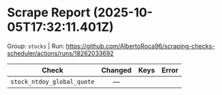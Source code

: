 # Scrape Report (2025-10-05T17:32:11.401Z)

Group: `stocks`  |  Run: https://github.com/AlbertoRoca96/scraping-checks-scheduler/actions/runs/18262033692

| Check | Changed | Keys | Error |
|---|:---:|:--|:--|
| `stock_ntdoy_global_quote` | — |  |  |
